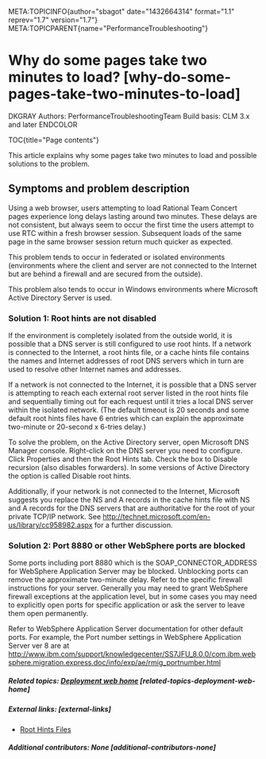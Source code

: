 META:TOPICINFO{author="sbagot" date="1432664314" format="1.1"
reprev="1.7" version="1.7"}
META:TOPICPARENT{name="PerformanceTroubleshooting"}

# Why do some pages take two minutes to load? [why-do-some-pages-take-two-minutes-to-load]

DKGRAY Authors: PerformanceTroubleshootingTeam Build basis: CLM 3.x and
later ENDCOLOR

TOC{title="Page contents"}

This article explains why some pages take two minutes to load and
possible solutions to the problem.

## Symptoms and problem description

Using a web browser, users attempting to load Rational Team Concert
pages experience long delays lasting around two minutes. These delays
are not consistent, but always seem to occur the first time the users
attempt to use RTC within a fresh browser session. Subsequent loads of
the same page in the same browser session return much quicker as
expected.

This problem tends to occur in federated or isolated environments
(environments where the client and server are not connected to the
Internet but are behind a firewall and are secured from the outside).

This problem also tends to occur in Windows environments where Microsoft
Active Directory Server is used.

### Solution 1: Root hints are not disabled

If the environment is completely isolated from the outside world, it is
possible that a DNS server is still configured to use root hints. If a
network is connected to the Internet, a root hints file, or a cache
hints file contains the names and Internet addresses of root DNS servers
which in turn are used to resolve other Internet names and addresses.

If a network is not connected to the Internet, it is possible that a DNS
server is attempting to reach each external root server listed in the
root hints file and sequentially timing out for each request until it
tries a local DNS server within the isolated network. (The default
timeout is 20 seconds and some default root hints files have 6 entries
which can explain the approximate two-minute or 20-second x 6-tries
delay.)

To solve the problem, on the Active Directory server, open Microsoft DNS
Manager console. Right-click on the DNS server you need to configure.
Click Properties and then the Root Hints tab. Check the box to Disable
recursion (also disables forwarders). In some versions of Active
Directory the option is called Disable root hints.

Additionally, if your network is not connected to the Internet,
Microsoft suggests you replace the NS and A records in the cache hints
file with NS and A records for the DNS servers that are authoritative
for the root of your private TCP/IP network. See
<http://technet.microsoft.com/en-us/library/cc958982.aspx> for a further
discussion.

### Solution 2: Port 8880 or other WebSphere ports are blocked

Some ports including port 8880 which is the SOAP_CONNECTOR_ADDRESS for
WebSphere Application Server may be blocked. Unblocking ports can remove
the approximate two-minute delay. Refer to the specific firewall
instructions for your server. Generally you may need to grant WebSphere
firewall exceptions at the application level, but in some cases you may
need to explicitly open ports for specific application or ask the server
to leave them open permanently.

Refer to WebSphere Application Server documentation for other default
ports. For example, the Port number settings in WebSphere Application
Server ver 8 are at
<http://www.ibm.com/support/knowledgecenter/SS7JFU_8.0.0/com.ibm.websphere.migration.express.doc/info/exp/ae/rmig_portnumber.html>

##### Related topics: [Deployment web home](DeploymentWebHome) [related-topics-deployment-web-home]

##### External links: [external-links]

-   [Root Hints
    Files](http://technet.microsoft.com/en-us/library/cc958982.aspx)

##### Additional contributors: None [additional-contributors-none]
